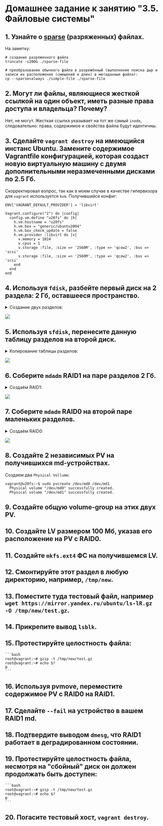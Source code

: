 # Домашнее задание к занятию "3.5. Файловые системы"

## 1. Узнайте о [sparse](https://ru.wikipedia.org/wiki/%D0%A0%D0%B0%D0%B7%D1%80%D0%B5%D0%B6%D1%91%D0%BD%D0%BD%D1%8B%D0%B9_%D1%84%D0%B0%D0%B9%D0%BB) (разряженных) файлах.

На заметку:
```
# создание разряженного файла
truncate -s200G ./sparse-file

# преобразование обычного файла в разрежённый (выполнение поиска дыр и записи их расположения (смещений и длин) в метаданные файла):
cp --sparse=always ./simple-file ./sparse-file
```

## 2. Могут ли файлы, являющиеся жесткой ссылкой на один объект, иметь разные права доступа и владельца? Почему?

Нет, не могут. Жесткая ссылка указывает на тот же самый `inode`, следовательно: права, содержимое и свойства файла будут идентичны.

## 3. Сделайте `vagrant destroy` на имеющийся инстанс Ubuntu. Замените содержимое Vagrantfile конфигурацией, которая создаст новую виртуальную машину с двумя дополнительными неразмеченными дисками по 2.5 Гб.

Скорректировал вопрос, так как в моем случае в качестве гипервизора для `vagrant` используется `kvm`. Получившийся конфиг:

```
ENV['VAGRANT_DEFAULT_PROVIDER'] = 'libvirt'

Vagrant.configure("2") do |config|
  config.vm.define "u20fs" do |h|
    h.vm.hostname = "u20fs"
    h.vm.box = "generic/ubuntu2004"
    h.vm.box_check_update = false
    h.vm.provider :libvirt do |v|
      v.memory = 1024
      v.cpus = 1
      v.storage :file, :size => '2560M', :type => 'qcow2', :bus => 'scsi'
      v.storage :file, :size => '2560M', :type => 'qcow2', :bus => 'scsi'
    end
  end
end

```

## 4. Используя `fdisk`, разбейте первый диск на 2 раздела: 2 Гб, оставшееся пространство.

<details>
  <summary>Создание двух разделов:</summary>

  ```
  vagrant@u20fs:~$ sudo fdisk /dev/sda

Welcome to fdisk (util-linux 2.34).
Changes will remain in memory only, until you decide to write them.
Be careful before using the write command.

Device does not contain a recognized partition table.
Created a new DOS disklabel with disk identifier 0x715c9424.

Command (m for help): n
Partition type
   p   primary (0 primary, 0 extended, 4 free)
   e   extended (container for logical partitions)
Select (default p): p
Partition number (1-4, default 1): 1
First sector (2048-5242879, default 2048): 
Last sector, +/-sectors or +/-size{K,M,G,T,P} (2048-5242879, default 5242879): +2G

Created a new partition 1 of type 'Linux' and of size 2 GiB.

Command (m for help): n
Partition type
   p   primary (1 primary, 0 extended, 3 free)
   e   extended (container for logical partitions)
Select (default p): p
Partition number (2-4, default 2): 2
First sector (4196352-5242879, default 4196352): 
Last sector, +/-sectors or +/-size{K,M,G,T,P} (4196352-5242879, default 5242879): 

Created a new partition 2 of type 'Linux' and of size 511 MiB.

Command (m for help): p
Disk /dev/sda: 2.51 GiB, 2684354560 bytes, 5242880 sectors
Disk model: QEMU HARDDISK   
Units: sectors of 1 * 512 = 512 bytes
Sector size (logical/physical): 512 bytes / 512 bytes
I/O size (minimum/optimal): 512 bytes / 512 bytes
Disklabel type: dos
Disk identifier: 0x715c9424

Device     Boot   Start     End Sectors  Size Id Type
/dev/sda1          2048 4196351 4194304    2G 83 Linux
/dev/sda2       4196352 5242879 1046528  511M 83 Linux

Command (m for help): w
The partition table has been altered.
Calling ioctl() to re-read partition table.
Syncing disks.
  ```
</details>

![](https://github.com/rudenko-ma/netology.homeworks/blob/main/03-sysadmin-05-fs/img/q4.png)

## 5. Используя `sfdisk`, перенесите данную таблицу разделов на второй диск.

<details>
  <summary>Копирование таблицы разделов:</summary>

  ```
  vagrant@u20fs:~$ sudo sfdisk -d /dev/sda | sudo sfdisk /dev/sdb
Checking that no-one is using this disk right now ... OK

Disk /dev/sdb: 2.51 GiB, 2684354560 bytes, 5242880 sectors
Disk model: QEMU HARDDISK   
Units: sectors of 1 * 512 = 512 bytes
Sector size (logical/physical): 512 bytes / 512 bytes
I/O size (minimum/optimal): 512 bytes / 512 bytes

>>> Script header accepted.
>>> Script header accepted.
>>> Script header accepted.
>>> Script header accepted.
>>> Created a new DOS disklabel with disk identifier 0x715c9424.
/dev/sdb1: Created a new partition 1 of type 'Linux' and of size 2 GiB.
/dev/sdb2: Created a new partition 2 of type 'Linux' and of size 511 MiB.
/dev/sdb3: Done.

New situation:
Disklabel type: dos
Disk identifier: 0x715c9424

Device     Boot   Start     End Sectors  Size Id Type
/dev/sdb1          2048 4196351 4194304    2G 83 Linux
/dev/sdb2       4196352 5242879 1046528  511M 83 Linux

The partition table has been altered.
Calling ioctl() to re-read partition table.
Syncing disks.
  ```
</details>

![](https://github.com/rudenko-ma/netology.homeworks/blob/main/03-sysadmin-05-fs/img/q5.png)

## 6. Соберите `mdadm` RAID1 на паре разделов 2 Гб.

<details>
  <summary>Создаём RAID1:</summary>

  ```
  vagrant@u20fs:~$ sudo mdadm -C -v /dev/md0 -l1 -n2 /dev/sd{a1,b1}
mdadm: Note: this array has metadata at the start and
    may not be suitable as a boot device.  If you plan to
    store '/boot' on this device please ensure that
    your boot-loader understands md/v1.x metadata, or use
    --metadata=0.90
mdadm: size set to 2094080K
Continue creating array? y
mdadm: Defaulting to version 1.2 metadata
mdadm: array /dev/md0 started.
  ```
</details>

![](https://github.com/rudenko-ma/netology.homeworks/blob/main/03-sysadmin-05-fs/img/q6.png)

## 7. Соберите `mdadm` RAID0 на второй паре маленьких разделов.

<details>
  <summary>Создаём RAID0:</summary>

  ```
  vagrant@u20fs:~$ sudo mdadm -C -v /dev/md1 -l0 -n2 /dev/sd{a2,b2}
mdadm: chunk size defaults to 512K
mdadm: Defaulting to version 1.2 metadata
mdadm: array /dev/md1 started.
  ```
</details>

![](https://github.com/rudenko-ma/netology.homeworks/blob/main/03-sysadmin-05-fs/img/q7.png)

## 8. Создайте 2 независимых PV на получившихся md-устройствах.

Создаем два `Physical Vollume`:
```
vagrant@u20fs:~$ sudo pvcreate /dev/md0 /dev/md1
  Physical volume "/dev/md0" successfully created.
  Physical volume "/dev/md1" successfully created.
```

## 9. Создайте общую volume-group на этих двух PV.

## 10. Создайте LV размером 100 Мб, указав его расположение на PV с RAID0.

## 11. Создайте `mkfs.ext4` ФС на получившемся LV.

## 12. Смонтируйте этот раздел в любую директорию, например, `/tmp/new`.

## 13. Поместите туда тестовый файл, например `wget https://mirror.yandex.ru/ubuntu/ls-lR.gz -O /tmp/new/test.gz`.

## 14. Прикрепите вывод `lsblk`.

## 15. Протестируйте целостность файла:

    ```bash
    root@vagrant:~# gzip -t /tmp/new/test.gz
    root@vagrant:~# echo $?
    0
    ```

## 16. Используя pvmove, переместите содержимое PV с RAID0 на RAID1.

## 17. Сделайте `--fail` на устройство в вашем RAID1 md.

## 18. Подтвердите выводом `dmesg`, что RAID1 работает в деградированном состоянии.

## 19. Протестируйте целостность файла, несмотря на "сбойный" диск он должен продолжать быть доступен:

    ```bash
    root@vagrant:~# gzip -t /tmp/new/test.gz
    root@vagrant:~# echo $?
    0
    ```

## 20. Погасите тестовый хост, `vagrant destroy`.


